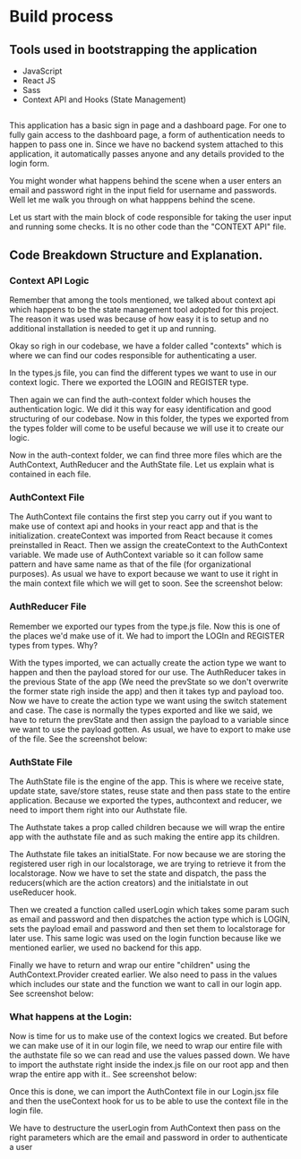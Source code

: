 # Build process

## Tools used in bootstrapping the application

- JavaScript
- React JS
- Sass
- Context API and Hooks (State Management)

##

This application has a basic sign in page and a dashboard page. For one to fully gain access to the dashboard page, a form of authentication needs to happen to pass one in. Since we have no backend system attached to this application, it automatically passes anyone and any details provided to the login form.

You might wonder what happens behind the scene when a user enters an email and password right in the input field for username and passwords. Well let me walk you through on what happpens behind the scene.

Let us start with the main block of code responsible for taking the user input and running some checks. It is no other code than the "CONTEXT API" file.

## Code Breakdown Structure and Explanation.

### Context API Logic

Remember that among the tools mentioned, we talked about context api which happens to be the state management tool adopted for this project. The reason it was used was because of how easy it is to setup and no additional installation is needed to get it up and running.

Okay so righ in our codebase, we have a folder called "contexts" which is where we can find our codes responsible for authenticating a user.

In the types.js file, you can find the different types we want to use in our context logic. There we exported the LOGIN and REGISTER type.

Then again we can find the auth-context folder which houses the authentication logic. We did it this way for easy identification and good structuring of our codebase. Now in this folder, the types we exported from the types folder will come to be useful because we will use it to create our logic.

Now in the auth-context folder, we can find three more files which are the AuthContext, AuthReducer and the AuthState file. Let us explain what is contained in each file.

### AuthContext File

The AuthContext file contains the first step you carry out if you want to make use of context api and hooks in your react app and that is the initialization. createContext was imported from React because it comes preinstalled in React. Then we assign the createContext to the AuthContext variable. We made use of AuthContext variable so it can follow same pattern and have same name as that of the file (for organizational purposes). As usual we have to export because we want to use it right in the main context file which we will get to soon. See the screenshot below:

### AuthReducer File

Remember we exported our types from the type.js file. Now this is one of the places we'd make use of it. We had to import the LOGIn and REGISTER types from types. Why?

With the types imported, we can actually create the action type we want to happen and then the payload stored for our use. The AuthReducer takes in the previous State of the app (We need the prevState so we don't overwrite the former state righ inside the app) and then it takes typ and payload too. Now we have to create the action type we want using the switch statement and case. The case is normally the types exported and like we said, we have to return the prevState and then assign the payload to a variable since we want to use the payload gotten. As usual, we have to export to make use of the file.
See the screenshot below:

### AuthState File

The AuthState file is the engine of the app. This is where we receive state, update state, save/store states, reuse state and then pass state to the entire application. Because we exported the types, authcontext and reducer, we need to import them right into our Authstate file.

The Authstate takes a prop called children because we will wrap the entire app with the authstate file and as such making the entire app its children.

The Authstate file takes an initialState. For now because we are storing the registered user righ in our localstorage, we are trying to retrieve it from the localstorage.
Now we have to set the state and dispatch, the pass the reducers(which are the action creators) and the initialstate in out useReducer hook.

Then we created a function called userLogin which takes some param such as email and password and then dispatches the action type which is LOGIN, sets the payload email and password and then set them to localstorage for later use. This same logic was used on the login function because like we mentioned earlier, we used no backend for this app.

Finally we have to return and wrap our entire "children" using the AuthContext.Provider created earlier. We also need to pass in the values which includes our state and the function we want to call in our login app. See screenshot below:

### What happens at the Login:

Now is time for us to make use of the context logics we created. But before we can make use of it in our login file, we need to wrap our entire file with the authstate file so we can read and use the values passed down. We have to import the authstate right inside the index.js file on our root app and then wrap the entire app with it.. See screenshot below:

Once this is done, we can import the AuthContext file in our Login.jsx file and then the useContext hook for us to be able to use the context file in the login file.

We have to destructure the userLogin from AuthContext then pass on the right parameters which are the email and password in order to authenticate a user
